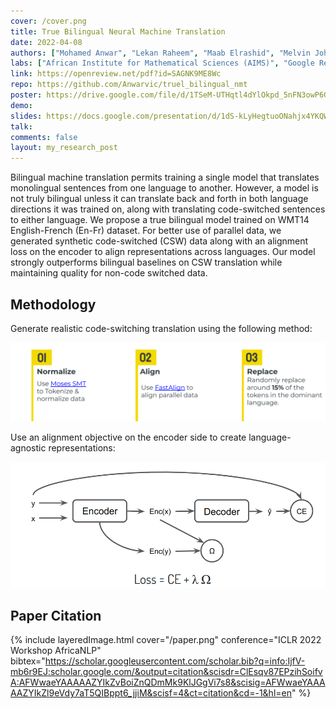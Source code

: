 ```yaml
---
cover: /cover.png
title: True Bilingual Neural Machine Translation
date: 2022-04-08
authors: ["Mohamed Anwar", "Lekan Raheem", "Maab Elrashid", "Melvin Johnson", "Julia Kreutzer"]
labs: ["African Institute for Mathematical Sciences (AIMS)", "Google Research"]
link: https://openreview.net/pdf?id=SAGNK9ME8Wc
repo: https://github.com/Anwarvic/truel_bilingual_nmt
poster: https://drive.google.com/file/d/1TSeM-UTHqtl4dYlOkpd_5nFN3owP6Ga-/view?usp=sharing
demo: 
slides: https://docs.google.com/presentation/d/1dS-kLyHegtuoONahjx4YKQWFx7B_w3rfS2wVOrq0K6U/edit?usp=sharing
talk:
comments: false
layout: my_research_post
---
```


Bilingual machine translation permits training a single model that translates
monolingual sentences from one language to another. However, a model is not
truly bilingual unless it can translate back and forth in both language
directions it was trained on, along with translating code-switched sentences to
either language. We propose a true bilingual model trained on WMT14
English-French (En-Fr) dataset. For better use of parallel data, we generated
synthetic code-switched (CSW) data along with an alignment loss on the encoder
to align representations across languages. Our model strongly outperforms
bilingual baselines on CSW translation while maintaining quality for non-code
switched data. 


## Methodology

Generate realistic code-switching translation using the following method:

<div align="center">
    <img src="media/true_bilingual_nmt/csw_data.png" width=750>
</div>

Use an alignment objective on the encoder side to create language-agnostic representations:

<div align="center">
    <img src="media/true_bilingual_nmt/alignment_method.png" width=750>
</div>


## Paper Citation

{%
    include layeredImage.html
    cover="/paper.png"
    conference="ICLR 2022 Workshop AfricaNLP"
    bibtex="https://scholar.googleusercontent.com/scholar.bib?q=info:IjfV-mb6r9EJ:scholar.google.com/&output=citation&scisdr=ClEsqv87EPzihSoifvA:AFWwaeYAAAAAZYIkZvBoiZnQDmMk9KlJGgVi7s8&scisig=AFWwaeYAAAAAZYIkZl9eVdy7aT5QIBppt6_jjiM&scisf=4&ct=citation&cd=-1&hl=en"
%}
